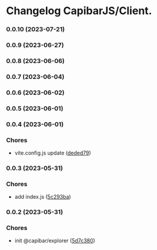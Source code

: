 # Changelog CapibarJS/Client.


### 0.0.10 (2023-07-21)

### 0.0.9 (2023-06-27)

### 0.0.8 (2023-06-06)

### 0.0.7 (2023-06-04)

### 0.0.6 (2023-06-02)

### 0.0.5 (2023-06-01)

### 0.0.4 (2023-06-01)


### Chores

* vite.config.js update ([deded79](https://github.com/CapibarJS/explorer/commit/deded798d6699ad1a940682bb323521eec217626))

### 0.0.3 (2023-05-31)


### Chores

* add index.js ([5c293ba](https://github.com/CapibarJS/explorer/commit/5c293ba6f9f0085c74e386f2230a2703bc94f79d))

### 0.0.2 (2023-05-31)


### Chores

* init @capibar/explorer ([5d7c380](https://github.com/CapibarJS/explorer/commit/5d7c380fb933a4014ed87bf8448392be27090bdf))
